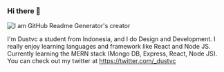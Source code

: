 ### Hi there 👋

![I am GitHub Readme Generator's creator](https://pbs.twimg.com/profile_banners/1574065682035052544/1664149973/600x200)

I'm Dustvc a student from Indonesia, and I do Design and Development. I really enjoy learning languages and framework like React and Node JS. Currently learning the MERN stack (Mongo DB, Express, React, Node JS). You can check out my twitter at https://twitter.com/_dustvc
